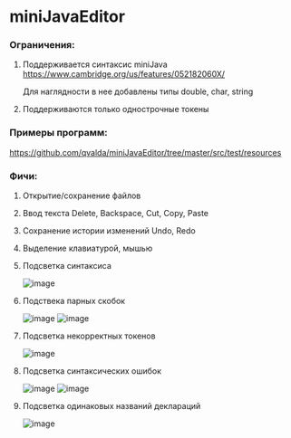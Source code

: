# miniJavaEditor
### Ограничения:
  1. Поддерживается синтаксис miniJava https://www.cambridge.org/us/features/052182060X/

     Для наглядности в нее добавлены типы double, char, string
  3. Поддерживаются только однострочные токены


### Примеры программ: 
https://github.com/qvalda/miniJavaEditor/tree/master/src/test/resources


### Фичи:
  1. Открытие/сохранение файлов
  2. Ввод текста Delete, Backspace, Cut, Copy, Paste
  3. Сохранение истории изменений Undo, Redo
  4. Выделение клавиатурой, мышью
  5. Подсветка синтаксиса
     
     ![image](https://github.com/qvalda/miniJavaEditor/assets/2804560/1951842d-2a1f-415e-afb6-74b2a0eb45c8)
  6. Подствека парных скобок

     ![image](https://github.com/qvalda/miniJavaEditor/assets/2804560/303f7555-5b37-4091-a106-3f4f6c014b77)
     ![image](https://github.com/qvalda/miniJavaEditor/assets/2804560/c232359f-81ba-4f74-9dd6-a2e491150385)
  7. Подсветка некорректных токенов

     ![image](https://github.com/qvalda/miniJavaEditor/assets/2804560/bbe1901d-3c7d-451a-98d1-b2be855c8681)
  8. Подсветка синтаксических ошибок

     ![image](https://github.com/qvalda/miniJavaEditor/assets/2804560/bdb2604c-ea2a-46ce-a2d6-0e24cd3e0a38)
     ![image](https://github.com/qvalda/miniJavaEditor/assets/2804560/27b5f175-a770-4073-b975-bdf5e2b700e0)
  9. Подсветка одинаковых названий деклараций
      
      ![image](https://github.com/qvalda/miniJavaEditor/assets/2804560/61f034b1-7f5a-41dc-b638-abcff807c526)



